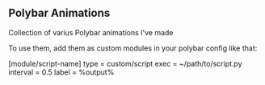 ## Polybar Animations

Collection of varius Polybar animations I've made

To use them, add them as custom modules in your polybar config like that:

[module/script-name]
type = custom/script
exec = ~/path/to/script.py
interval = 0.5
label = %output%
